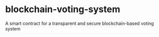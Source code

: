 # blockchain-voting-system
A smart contract for a transparent and secure blockchain-based voting system
